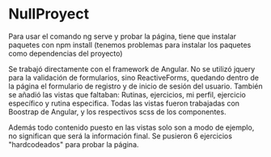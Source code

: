 # NullProyect
Para usar el comando ng serve y probar la página, tiene que instalar paquetes con npm install (tenemos problemas para instalar los paquetes como dependencias del proyecto)

Se trabajó directamente con el framework de Angular. No se utilizó jquery para la validación de formularios, sino ReactiveForms, quedando dentro de la página el formulario de registro y de inicio de sesión del usuario. También se añadió las vistas que faltaban: Rutinas, ejercicios, mi perfil, ejercicio específico y rutina especifica. Todas las vistas fueron trabajadas con Boostrap de Angular, y los respectivos scss de los componentes.

Además todo contenido puesto en las vistas solo son a modo de ejemplo, no significan que será la información final. Se pusieron 6 ejercicios "hardcodeados" para probar la página.
